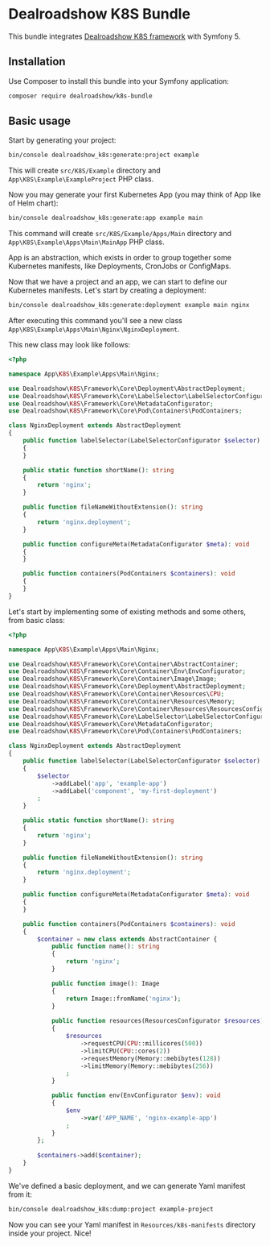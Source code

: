 # Dealroadshow K8S Bundle
This bundle integrates [Dealroadshow K8S framework](https://github.com/dealroadshow/k8s-framework) 
with Symfony 5. 

## Installation

Use Composer to install this bundle into your Symfony application:

```bash
composer require dealroadshow/k8s-bundle
```

## Basic usage

Start by generating your project:

```bash
bin/console dealroadshow_k8s:generate:project example
```

This will create `src/K8S/Example` directory and `App\K8S\Example\ExampleProject` PHP class.

Now you may generate your first Kubernetes App (you may think of App like of Helm chart):

```bash
bin/console dealroadshow_k8s:generate:app example main
```

This command will create `src/K8S/Example/Apps/Main` directory and
`App\K8S\Example\Apps\Main\MainApp` PHP class.

App is an abstraction, which exists in order to group together some Kubernetes manifests,
like Deployments, CronJobs or ConfigMaps.

Now that we have a project and an app, we can start to define our Kubernetes manifests.
Let's start by creating a deployment:

```bash
bin/console dealroadshow_k8s:generate:deployment example main nginx
```

After executing this command you'll see a new class 
`App\K8S\Example\Apps\Main\Nginx\NginxDeployment`.

This new class may look like follows:

```php
<?php

namespace App\K8S\Example\Apps\Main\Nginx;

use Dealroadshow\K8S\Framework\Core\Deployment\AbstractDeployment;
use Dealroadshow\K8S\Framework\Core\LabelSelector\LabelSelectorConfigurator;
use Dealroadshow\K8S\Framework\Core\MetadataConfigurator;
use Dealroadshow\K8S\Framework\Core\Pod\Containers\PodContainers;

class NginxDeployment extends AbstractDeployment
{
    public function labelSelector(LabelSelectorConfigurator $selector): void
    {
    }

    public static function shortName(): string
    {
        return 'nginx';
    }

    public function fileNameWithoutExtension(): string
    {
        return 'nginx.deployment';
    }

    public function configureMeta(MetadataConfigurator $meta): void
    {
    }

    public function containers(PodContainers $containers): void
    {
    }
}
```

Let's start by implementing some of existing methods and some others, from basic class:

```php
<?php

namespace App\K8S\Example\Apps\Main\Nginx;

use Dealroadshow\K8S\Framework\Core\Container\AbstractContainer;
use Dealroadshow\K8S\Framework\Core\Container\Env\EnvConfigurator;
use Dealroadshow\K8S\Framework\Core\Container\Image\Image;
use Dealroadshow\K8S\Framework\Core\Deployment\AbstractDeployment;
use Dealroadshow\K8S\Framework\Core\Container\Resources\CPU;
use Dealroadshow\K8S\Framework\Core\Container\Resources\Memory;
use Dealroadshow\K8S\Framework\Core\Container\Resources\ResourcesConfigurator;
use Dealroadshow\K8S\Framework\Core\LabelSelector\LabelSelectorConfigurator;
use Dealroadshow\K8S\Framework\Core\MetadataConfigurator;
use Dealroadshow\K8S\Framework\Core\Pod\Containers\PodContainers;

class NginxDeployment extends AbstractDeployment
{
    public function labelSelector(LabelSelectorConfigurator $selector): void
    {
        $selector
            ->addLabel('app', 'example-app')
            ->addLabel('component', 'my-first-deployment')
        ;
    }

    public static function shortName(): string
    {
        return 'nginx';
    }

    public function fileNameWithoutExtension(): string
    {
        return 'nginx.deployment';
    }

    public function configureMeta(MetadataConfigurator $meta): void
    {
    }

    public function containers(PodContainers $containers): void
    {
        $container = new class extends AbstractContainer {
            public function name(): string
            {
                return 'nginx';
            }

            public function image(): Image
            {
                return Image::fromName('nginx');
            }
            
            public function resources(ResourcesConfigurator $resources): void
            {
                $resources
                    ->requestCPU(CPU::millicores(500))
                    ->limitCPU(CPU::cores(2))
                    ->requestMemory(Memory::mebibytes(128))
                    ->limitMemory(Memory::mebibytes(256))
                ;
            }

            public function env(EnvConfigurator $env): void
            {
                $env
                    ->var('APP_NAME', 'nginx-example-app')
                ;
            }
        };
        
        $containers->add($container);
    }
}
```


We've defined a basic deployment, and we can generate Yaml manifest from it:

```bash
bin/console dealroadshow_k8s:dump:project example-project
```

Now you can see your Yaml manifest in `Resources/k8s-manifests` directory
inside your project. Nice!
